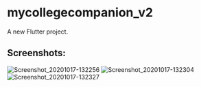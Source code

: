 # mycollegecompanion_v2

A new Flutter project.

## Screenshots:
![Screenshot_20201017-132256](https://user-images.githubusercontent.com/70506653/96331808-e55d8580-107d-11eb-8da4-6530757908e7.jpg)
![Screenshot_20201017-132304](https://user-images.githubusercontent.com/70506653/96331804-e2fb2b80-107d-11eb-812e-d5437390096e.jpg)
![Screenshot_20201017-132327](https://user-images.githubusercontent.com/70506653/96331806-e42c5880-107d-11eb-97ac-f3d66a8c71df.jpg)
